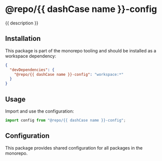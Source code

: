 # @repo/{{ dashCase name }}-config

{{ description }}

## Installation

This package is part of the monorepo tooling and should be installed as a workspace dependency:

```json
{
  "devDependencies": {
    "@repo/{{ dashCase name }}-config": "workspace:*"
  }
}
```

## Usage

Import and use the configuration:

```typescript
import config from "@repo/{{ dashCase name }}-config";
```

## Configuration

This package provides shared configuration for all packages in the monorepo.
